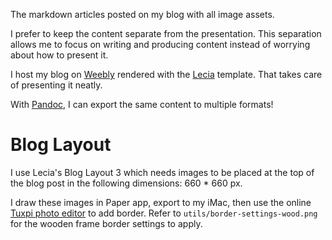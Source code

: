 The markdown articles posted on my blog with all image assets.

I prefer to keep the content separate from the presentation. This separation
allows me to focus on writing and producing content instead of worrying about
how to present it.

I host my blog on [Weebly](http://www.deepaksurti.com/blog) rendered with the
[Lecia](https://boocare.weebly.com/leica.html) template. That takes care of
presenting it neatly.

With [Pandoc](https://pandoc.org), I can export the same content to multiple 
formats!

Blog Layout
===

I use Lecia's Blog Layout 3 which needs images to be placed at the top of the
blog post in the following dimensions: 660 * 660 px.

I draw these images in Paper app, export to my iMac, then use the online [Tuxpi
photo editor](https://www.tuxpi.com) to add border. Refer to
`utils/border-settings-wood.png` for the wooden frame border settings to apply.
